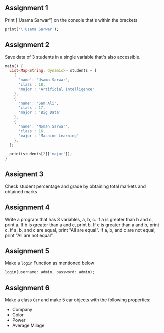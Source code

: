 ## Assignment 1

Print ['Usama Sarwar"] on the console that's within the brackets

```dart
print('\'Usama Sarwar');
```

## Assignment 2

Save data of 3 students in a single variable that's also accessible.

```dart
main() {
  List<Map<String, dynamic>> students = [
    {
      'name': 'Usama Sarwar',
      'class': 18,
      'major': 'Artificial Intelligence'
    },
    {
      'name': 'Sam Ali',
      'class': 17,
      'major': 'Big Data'
    },
    {
      'name': 'Noman Sarwar',
      'class': 16,
      'major': 'Machine Learning'
    },
  ];

  print(students[2]['major']);
}
```

## Assignent 3

Check student percentage and grade by obtaining total markets and obtained marks

## Assignment 4

Write a program that has 3 variables, a, b, c.
If a is greater than b and c, print a.
If b is greater than a and c, print b.
If c is greater than a and b, print c.
If a, b, and c are equal, print "All are equal".
If a, b, and c are not equal, print "All are not equal".

## Assignment 5
Make a `login` Function as mentioned below
```dart
login(username: admin, password: admin);
```

## Assignment 6
Make a class `Car` and make 5 car objects with the following properties:
- Company
- Color
- Power
- Average Milage
